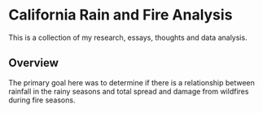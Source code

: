 # California Rain and Fire Analysis
This is a collection of my research, essays, thoughts and data analysis.

## Overview
The primary goal here was to determine if there is a relationship between rainfall in the rainy seasons and total spread and damage from wildfires during fire seasons.


